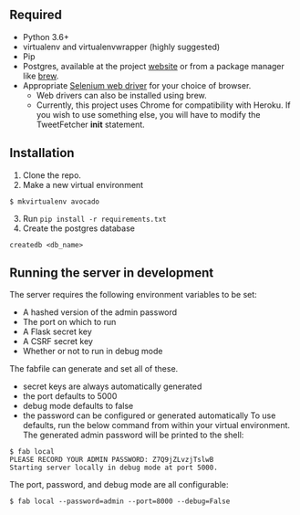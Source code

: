 ## Required
- Python 3.6+
- virtualenv and virtualenvwrapper (highly suggested)
- Pip
- Postgres, available at the project [website](https://www.postgresql.org/) or from a package manager like [brew](https://brew.sh/).
- Appropriate [Selenium web driver](https://selenium-python.readthedocs.io/installation.html#drivers) for your choice of browser.
  - Web drivers can also be installed using brew.
  - Currently, this project uses Chrome for compatibility with Heroku. If you wish to use something else, you will have to modify the TweetFetcher __init__ statement.

## Installation
1. Clone the repo.
2. Make a new virtual environment
```
$ mkvirtualenv avocado
```
3. Run `pip install -r requirements.txt`
4. Create the postgres database
```
createdb <db_name>
```

## Running the server in development
The server requires the following environment variables to be set:
- A hashed version of the admin password
- The port on which to run
- A Flask secret key
- A CSRF secret key
- Whether or not to run in debug mode

The fabfile can generate and set all of these.
- secret keys are always automatically generated
- the port defaults to 5000
- debug mode defaults to false
- the password can be configured or generated automatically
To use defaults, run the below command from within your virtual environment. The generated admin password will be printed to the shell:
```
$ fab local
PLEASE RECORD YOUR ADMIN PASSWORD: Z7Q9jZLvzjTslwB
Starting server locally in debug mode at port 5000.
```
The port, password, and debug mode are all configurable:
```
$ fab local --password=admin --port=8000 --debug=False
```
